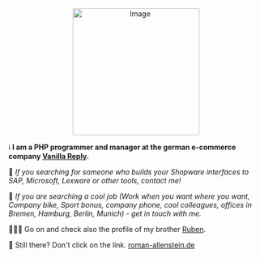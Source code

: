 <div align="center">
    <img src="https://roman-allenstein.de/logo.png" alt="Image" width="250" height="250" /><br />
</div>

ℹ️ **I am a PHP programmer and manager at the german e-commerce company [Vanilla Reply](https://portaltechreplyde.recruitee.com/).**

👀 *If you searching for someone who builds your Shopware interfaces to SAP, Microsoft, Lexware or other tools, contact me!*

🤩 *If you are searching a cool job (Work when you want where you want, Company bike, Sport bonus, company phone, cool colleagues, offices in Bremen, Hamburg, Berlin, Munich) - get in touch with me.*

👨🏼‍💻 Go on and check also the profile of my brother [Ruben](https://github.com/rbnbhv).


🔗 Still there? Don't click on the link. [roman-allenstein.de](https://roman-allenstein.de)

